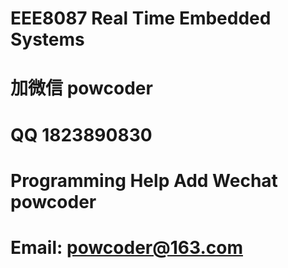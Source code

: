 # EEE8087 Real Time Embedded Systems
# 加微信 powcoder

# QQ 1823890830

# Programming Help Add Wechat powcoder

# Email: powcoder@163.com

